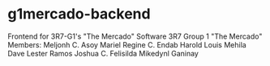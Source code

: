 # g1mercado-backend
Frontend for 3R7-G1's "The Mercado" Software  3R7 Group 1 "The Mercado" Members:  Meljonh C. Asoy Mariel Regine C. Endab Harold Louis Mehila Dave Lester Ramos Joshua C. Felisilda Mikedynl Ganinay
